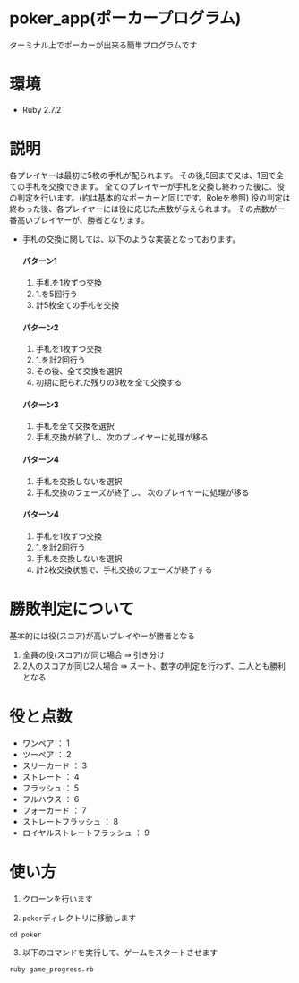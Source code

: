 # poker_app(ポーカープログラム)

ターミナル上でポーカーが出来る簡単プログラムです

# 環境
* Ruby 2.7.2

# 説明
各プレイヤーは最初に5枚の手札が配られます。
その後,5回まで又は、1回で全ての手札を交換できます。
全てのプレイヤーが手札を交換し終わった後に、役の判定を行います。(約は基本的なポーカーと同じです。Roleを参照)
役の判定は終わった後、各プレイヤーには役に応じた点数が与えられます。
その点数が一番高いプレイヤーが、勝者となります。

- 手札の交換に関しては、以下のような実装となっております。 
  #### パターン1 
  1. 手札を1枚ずつ交換
  2. 1.を5回行う
  3. 計5枚全ての手札を交換

  #### パターン2
  1. 手札を1枚ずつ交換
  2. 1.を計2回行う
  3. その後、全て交換を選択
  4. 初期に配られた残りの3枚を全て交換する

  #### パターン3
  1. 手札を全て交換を選択
  2. 手札交換が終了し、次のプレイヤーに処理が移る

  #### パターン4
  1. 手札を交換しないを選択
  2. 手札交換のフェーズが終了し、 次のプレイヤーに処理が移る

  #### パターン4
  1. 手札を1枚ずつ交換
  2. 1.を計2回行う
  3. 手札を交換しないを選択
  4. 計2枚交換状態で、手札交換のフェーズが終了する

# 勝敗判定について
基本的には役(スコア)が高いプレイやーが勝者となる

1.  全員の役(スコア)が同じ場合 ⇛ 引き分け
2.  2人のスコアが同じ2人場合 ⇛ スート、数字の判定を行わず、二人とも勝利となる

# 役と点数

- ワンペア ： 1
- ツーペア ： 2
- スリーカード ： 3
- ストレート ： 4
- フラッシュ ： 5
- フルハウス ： 6
- フォーカード ： 7
- ストレートフラッシュ ： 8
- ロイヤルストレートフラッシュ ： 9

# 使い方
1. クローンを行います

2. `poker`ディレクトリに移動します

```
cd poker
```

3. 以下のコマンドを実行して、ゲームをスタートさせます

```
ruby game_progress.rb
```
